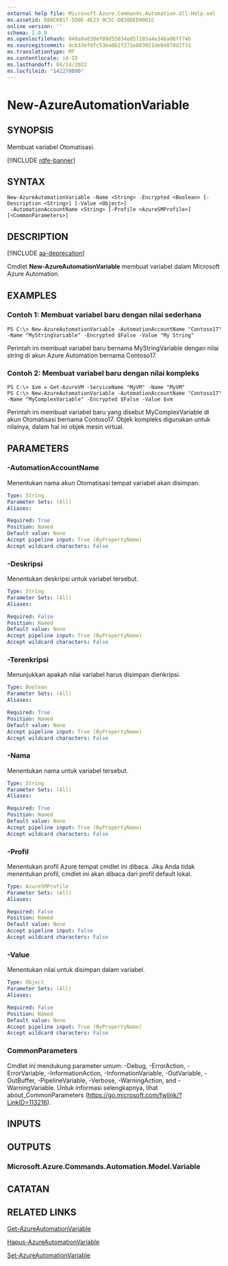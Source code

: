 ```yaml
---
external help file: Microsoft.Azure.Commands.Automation.dll-Help.xml
ms.assetid: D88C6B17-5D0E-4E23-9C5C-DB38DED9061C
online version: ''
schema: 2.0.0
ms.openlocfilehash: 840a9a838ef09d55034ed57205a4e348a08ff74b
ms.sourcegitcommit: dcb33efdfc53ba0b2f271e883021de84878d1f31
ms.translationtype: MT
ms.contentlocale: id-ID
ms.lasthandoff: 04/14/2022
ms.locfileid: "142278090"
---
```

# New-AzureAutomationVariable

## SYNOPSIS

Membuat variabel Otomatisasi.

[!INCLUDE [rdfe-banner](../../includes/rdfe-banner.md)]

## SYNTAX

```
New-AzureAutomationVariable -Name <String> -Encrypted <Boolean> [-Description <String>] [-Value <Object>]
 -AutomationAccountName <String> [-Profile <AzureSMProfile>] [<CommonParameters>]
```

## DESCRIPTION

[!INCLUDE [aa-deprecation](../include/aa-deprecation.md)]

Cmdlet **New-AzureAutomationVariable** membuat variabel dalam Microsoft Azure Automation.

## EXAMPLES

### Contoh 1: Membuat variabel baru dengan nilai sederhana
```
PS C:\> New-AzureAutomationVariable -AutomationAccountName "Contoso17" -Name "MyStringVariable" -Encrypted $False -Value "My String"
```

Perintah ini membuat variabel baru bernama MyStringVariable dengan nilai string di akun Azure Automation bernama Contoso17.

### Contoh 2: Membuat variabel baru dengan nilai kompleks
```
PS C:\> $vm = Get-AzureVM -ServiceName "MyVM" -Name "MyVM"
PS C:\> New-AzureAutomationVariable -AutomationAccountName "Contoso17" -Name "MyComplexVariable" -Encrypted $False -Value $vm
```

Perintah ini membuat variabel baru yang disebut MyComplexVariable di akun Otomatisasi bernama Contoso17.
Objek kompleks digunakan untuk nilainya, dalam hal ini objek mesin virtual.

## PARAMETERS

### -AutomationAccountName
Menentukan nama akun Otomatisasi tempat variabel akan disimpan.

```yaml
Type: String
Parameter Sets: (All)
Aliases: 

Required: True
Position: Named
Default value: None
Accept pipeline input: True (ByPropertyName)
Accept wildcard characters: False
```

### -Deskripsi
Menentukan deskripsi untuk variabel tersebut.

```yaml
Type: String
Parameter Sets: (All)
Aliases: 

Required: False
Position: Named
Default value: None
Accept pipeline input: True (ByPropertyName)
Accept wildcard characters: False
```

### -Terenkripsi
Menunjukkan apakah nilai variabel harus disimpan dienkripsi.

```yaml
Type: Boolean
Parameter Sets: (All)
Aliases: 

Required: True
Position: Named
Default value: None
Accept pipeline input: True (ByPropertyName)
Accept wildcard characters: False
```

### -Nama
Menentukan nama untuk variabel tersebut.

```yaml
Type: String
Parameter Sets: (All)
Aliases: 

Required: True
Position: Named
Default value: None
Accept pipeline input: True (ByPropertyName)
Accept wildcard characters: False
```

### -Profil
Menentukan profil Azure tempat cmdlet ini dibaca.
Jika Anda tidak menentukan profil, cmdlet ini akan dibaca dari profil default lokal.

```yaml
Type: AzureSMProfile
Parameter Sets: (All)
Aliases: 

Required: False
Position: Named
Default value: None
Accept pipeline input: False
Accept wildcard characters: False
```

### -Value
Menentukan nilai untuk disimpan dalam variabel.

```yaml
Type: Object
Parameter Sets: (All)
Aliases: 

Required: False
Position: Named
Default value: None
Accept pipeline input: True (ByPropertyName)
Accept wildcard characters: False
```

### CommonParameters
Cmdlet ini mendukung parameter umum: -Debug, -ErrorAction, -ErrorVariable, -InformationAction, -InformationVariable, -OutVariable, -OutBuffer, -PipelineVariable, -Verbose, -WarningAction, and -WarningVariable. Untuk informasi selengkapnya, lihat about_CommonParameters (https://go.microsoft.com/fwlink/?LinkID=113216).

## INPUTS

## OUTPUTS

### Microsoft.Azure.Commands.Automation.Model.Variable

## CATATAN

## RELATED LINKS

[Get-AzureAutomationVariable](./Get-AzureAutomationVariable.md)

[Hapus-AzureAutomationVariable](./Remove-AzureAutomationVariable.md)

[Set-AzureAutomationVariable](./Set-AzureAutomationVariable.md)


